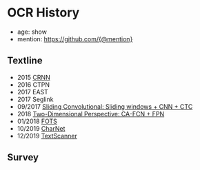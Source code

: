# OCR History

- age: show
- mention: https://github.com/{@mention}

## Textline

- 2015 [CRNN](https://arxiv.org/pdf/1507.05717)
- 2016 CTPN
- 2017 EAST
- 2017 Seglink
- 09/2017 [Sliding Convolutional: Sliding windows + CNN + CTC](https://arxiv.org/pdf/1709.01727.pdf)
- 2018 [Two-Dimensional Perspective: CA-FCN + FPN](https://arxiv.org/pdf/1809.06508.pdf)
- 01/2018 [FOTS](https://arxiv.org/pdf/1801.01671.pdf)
- 10/2019 [CharNet](https://arxiv.org/pdf/1910.07954.pdf)
- 12/2019 [TextScanner](https://arxiv.org/abs/1912.12422)

## Survey



